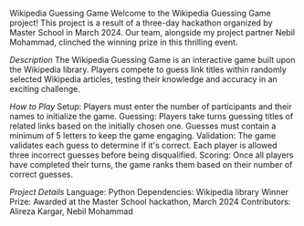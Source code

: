Wikipedia Guessing Game
Welcome to the Wikipedia Guessing Game project! This project is a result of a three-day hackathon organized by Master School in March 2024. Our team, alongside my project partner Nebil Mohammad, clinched the winning prize in this thrilling event.

*Description*
The Wikipedia Guessing Game is an interactive game built upon the Wikipedia library. Players compete to guess link titles within randomly selected Wikipedia articles, testing their knowledge and accuracy in an exciting challenge.

*How to Play*
Setup: Players must enter the number of participants and their names to initialize the game.
Guessing: Players take turns guessing titles of related links based on the initially chosen one. Guesses must contain a minimum of 5 letters to keep the game engaging.
Validation: The game validates each guess to determine if it's correct. Each player is allowed three incorrect guesses before being disqualified.
Scoring: Once all players have completed their turns, the game ranks them based on their number of correct guesses.

*Project Details*
Language: Python
Dependencies: Wikipedia library
Winner Prize: Awarded at the Master School hackathon, March 2024
Contributors: Alireza Kargar, Nebil Mohammad
